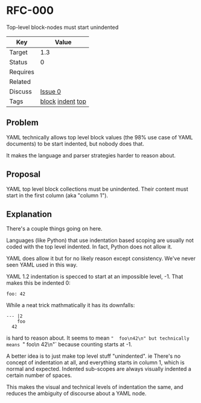 RFC-000
=======

Top-level block-nodes must start unindented


| Key | Value |
| --- | --- |
| Target | 1.3 |
| Status | 0 |
| Requires | |
| Related | |
| Discuss | [Issue 0](../../issues/0) |
| Tags | [block]() [indent]() [top]() |


## Problem

YAML technically allows top level block values (the 98% use case of YAML documents) to be start indented, but nobody does that.

It makes the language and parser strategies harder to reason about.


## Proposal

YAML top level block collections must be unindented.
Their content must start in the first column (aka "column 1").

## Explanation

There's a couple things going on here.

Languages (like Python) that use indentation based scoping are usually not coded with the top level indented.
In fact, Python does not allow it.

YAML does allow it but for no likely reason except consistency.
We've never seen YAML used in this way.

YAML 1.2 indentation is specced to start at an impossible level, -1.
That makes this be indented 0:
```
foo: 42
```

While a neat trick mathmatically it has its downfalls:
```
--- |2
    foo
  42
```
is hard to reason about.
It seems to mean `"  foo\n42\n" but technically means `"   foo\n 42\n"` because counting starts at -1.

A better idea is to just make top level stuff "unindented".
ie There's no concept of indentation at all, and everything starts in column 1, which is normal and expected.
Indented sub-scopes are always visually indented a certain number of spaces.

This makes the visual and technical levels of indentation the same, and reduces the ambiguity of discourse about a YAML node.
